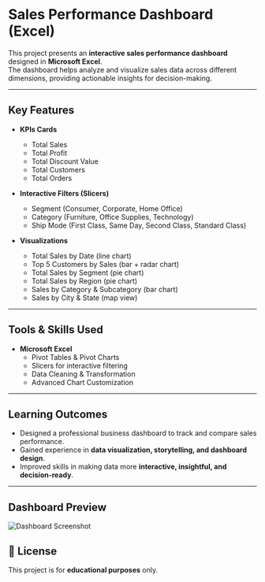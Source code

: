 # Sales Performance Dashboard (Excel)

This project presents an **interactive sales performance dashboard** designed in **Microsoft Excel**.  
The dashboard helps analyze and visualize sales data across different dimensions, providing actionable insights for decision-making.  

---

## Key Features
- **KPIs Cards**  
  - Total Sales  
  - Total Profit  
  - Total Discount Value  
  - Total Customers  
  - Total Orders  

- **Interactive Filters (Slicers)**  
  - Segment (Consumer, Corporate, Home Office)  
  - Category (Furniture, Office Supplies, Technology)  
  - Ship Mode (First Class, Same Day, Second Class, Standard Class)  

- **Visualizations**  
  - Total Sales by Date (line chart)  
  - Top 5 Customers by Sales (bar + radar chart)  
  - Total Sales by Segment (pie chart)  
  - Total Sales by Region (pie chart)  
  - Sales by Category & Subcategory (bar chart)  
  - Sales by City & State (map view)  

---

##  Tools & Skills Used
- **Microsoft Excel**  
  - Pivot Tables & Pivot Charts  
  - Slicers for interactive filtering  
  - Data Cleaning & Transformation  
  - Advanced Chart Customization  

---

##  Learning Outcomes
- Designed a professional business dashboard to track and compare sales performance.  
- Gained experience in **data visualization, storytelling, and dashboard design**.  
- Improved skills in making data more **interactive, insightful, and decision-ready**.  

---

##  Dashboard Preview
![Dashboard Screenshot]([assets/Screenshot_2025-09-27_181948.png](https://github.com/Roaa-saad/Sale-Performance---Excel/blob/main/Screenshot%202025-09-27%20181948.png?raw=true))



## 📄 License
This project is for **educational purposes** only.  
